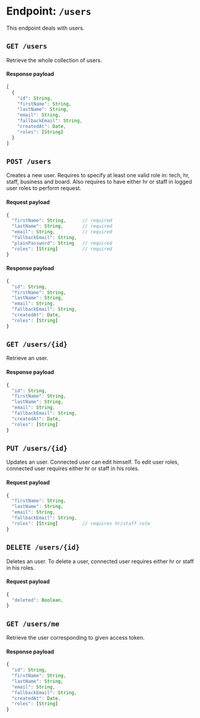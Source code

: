 # Endpoint: `/users`

This endpoint deals with users.

## `GET /users`

Retrieve the whole collection of users.

#### Response payload

```js
[
  {
    "id": String,
    "firstName": String,
    "lastName": String,
    "email": String,
    "fallbackEmail": String,
    "createdAt": Date,
    "roles": [String]
  }
]
```

## `POST /users`

Creates a new user. Requires to specify at least one valid role in: tech, hr, staff, business and board.
Also requires to have either hr or staff in logged user roles to perform request.

#### Request payload

```js
{
  "firstName": String,      // required
  "lastName": String,       // required
  "email": String,          // required
  "fallbackEmail": String,   
  "plainPassword": String   // required
  "roles": [String]         // required
}
```

#### Response payload

```js
{
  "id": String,
  "firstName": String,
  "lastName": String,
  "email": String,
  "fallbackEmail": String,
  "createdAt": Date,
  "roles": [String]
}
```

## `GET /users/{id}`

Retrieve an user.

#### Response payload

```js
{
  "id": String,
  "firstName": String,
  "lastName": String,
  "email": String,
  "fallbackEmail": String,
  "createdAt": Date,
  "roles": [String]
}
```

## `PUT /users/{id}`

Updates an user. Connected user can edit himself.
To edit user roles, connected user requires either hr or staff in his roles.

#### Request payload

```js
{
  "firstName": String,
  "lastName": String,
  "email": String,
  "fallbackEmail": String,
  "roles": [String]         // requires hr/staff role
}
```

## `DELETE /users/{id}`

Deletes an user.
To delete a user, connected user requires either hr or staff in his roles.

#### Request payload

```js
{
  "deleted": Boolean,
}
```

## `GET /users/me`

Retrieve the user corresponding to given access token.

#### Response payload

```js
{
  "id": String,
  "firstName": String,
  "lastName": String,
  "email": String,
  "fallbackEmail": String,
  "createdAt": Date,
  "roles": [String]
}
```
